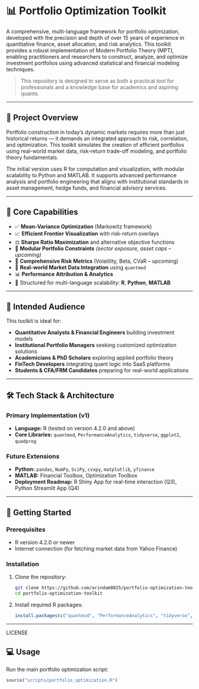 # 📊 Portfolio Optimization Toolkit

A comprehensive, multi-language framework for portfolio optimization, developed with the precision and depth of over 15 years of experience in quantitative finance, asset allocation, and risk analytics. This toolkit provides a robust implementation of Modern Portfolio Theory (MPT), enabling practitioners and researchers to construct, analyze, and optimize investment portfolios using advanced statistical and financial modeling techniques.

> This repository is designed to serve as both a practical tool for professionals and a knowledge base for academics and aspiring quants.

---

## 💼 Project Overview

Portfolio construction in today’s dynamic markets requires more than just historical returns — it demands an integrated approach to risk, correlation, and optimization. This toolkit simulates the creation of efficient portfolios using real-world market data, risk-return trade-off modeling, and portfolio theory fundamentals.

The initial version uses R for computation and visualization, with modular scalability to Python and MATLAB. It supports advanced performance analysis and portfolio engineering that aligns with institutional standards in asset management, hedge funds, and financial advisory services.

---

## 🎯 Core Capabilities

- ✅ **Mean-Variance Optimization** (Markowitz framework)  
- 📈 **Efficient Frontier Visualization** with risk-return overlays  
- ⚖️ **Sharpe Ratio Maximization** and alternative objective functions  
- 🧩 **Modular Portfolio Constraints** *(sector exposure, asset caps – upcoming)*  
- 🧮 **Comprehensive Risk Metrics** (Volatility, Beta, CVaR – upcoming)  
- 🔄 **Real-world Market Data Integration** using `quantmod`  
- 📊 **Performance Attribution & Analytics**  
- 📁 Structured for multi-language scalability: **R**, **Python**, **MATLAB**

---

## 🧠 Intended Audience

This toolkit is ideal for:

- **Quantitative Analysts & Financial Engineers** building investment models  
- **Institutional Portfolio Managers** seeking customized optimization solutions  
- **Academicians & PhD Scholars** exploring applied portfolio theory  
- **FinTech Developers** integrating quant logic into SaaS platforms  
- **Students & CFA/FRM Candidates** preparing for real-world applications  

---

## 🛠️ Tech Stack & Architecture

### Primary Implementation (v1)
- **Language:** R (tested on version 4.2.0 and above)  
- **Core Libraries:** `quantmod`, `PerformanceAnalytics`, `tidyverse`, `ggplot2`, `quadprog`

### Future Extensions
- **Python:** `pandas`, `NumPy`, `SciPy`, `cvxpy`, `matplotlib`, `yfinance`  
- **MATLAB:** Financial Toolbox, Optimization Toolbox  
- **Deployment Roadmap:** R Shiny App for real-time interaction (Q3), Python Streamlit App (Q4)

---

## 🚀 Getting Started

### Prerequisites

- R version 4.2.0 or newer  
- Internet connection (for fetching market data from Yahoo Finance)

### Installation

1. Clone the repository:
    ```bash
    git clone https://github.com/arindam0025/portfolio-optimization-toolkit.git
    cd portfolio-optimization-toolkit
    ```

2. Install required R packages:
    ```r
    install.packages(c("quantmod", "PerformanceAnalytics", "tidyverse", "ggplot2", "quadprog"))
    ```

---

LICENSE

## 💻 Usage

Run the main portfolio optimization script:

```r
source("scripts/portfolio_optimization.R")
